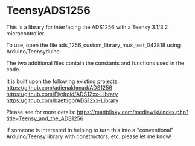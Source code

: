 # TeensyADS1256

This is a library for interfacing the ADS1256 with a Teensy 3.1/3.2 microcontroller. 

To use, open the file ads_1256_custom_library_mux_test_042818 using Arduino/Teensyduino

The two additional files contain the constants and functions used in the code.

It is built upon the following existing projects:
https://github.com/adienakhmad/ADS1256
https://github.com/Flydroid/ADS12xx-Library
https://github.com/baettigp/ADS12xx-Library

Please see for more details: https://mattbilsky.com/mediawiki/index.php?title=Teensy_and_the_ADS1256

If someone is interested in helping to turn this into a "conventional" Arduino/Teensy library with constructors, etc. please let me know!
